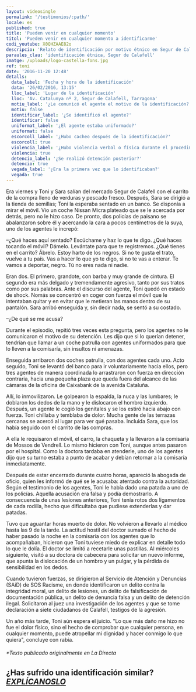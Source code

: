 ```yaml
---
layout: videosingle
permalink: '/testimonios/:path/'
locale: es
published: true
title: 'Pueden venir en cualquier momento'
titol: 'Pueden venir en cualquier momento a identificarme'
codi_youtube: X0QHZAAE82o
descripcio: 'Relato de identificación por motivo étnico en Segur de Calafell'
paraules_clau: 'identificación étnica, Segur de Calafell'
imatge: /uploads/logo-castella-fons.jpg
ref: toni
date: '2016-11-20 12:48'
detalls:
  data_label: 'Fecha y hora de la identificación'
  data: '26/02/2016, 13:15'
  lloc_label: 'Lugar de la identificación'
  lloc: 'Av. Catalunya nº 2, Segur de Calafell, Tarragona'
  motiu_label: '¿Le comunicó el agente el motivo de la identificación?'
  motiu: false
  identificar_label: '¿Se identificó el agente?'
  identificar: false
  uniformat_label: '¿El agente estaba uniformado?'
  uniformat: false
  escorcoll_label: '¿Hubo cacheo después de la identificación?'
  escorcoll: true
  violencia_label: '¿Hubo violencia verbal o física durante el procedimiento de identificación y registro?'
  violencia: true
  detencio_label: '¿Se realizó detención posterior?'
  detencio: true
  vegada_label: '¿Era la primera vez que lo identificaban?'
  vegada: true
---
```

Era viernes y Toni y Sara salían del mercado Segur de Calafell con el carrito de la compra lleno de verduras y pescado fresco. Después, Sara se dirigió a la tienda de semillas; Toni la esperaba sentado en un banco. Se disponía a mirar el móvil. Vio un coche Nissan Micra plateado que se le acercada por detrás, pero no le hizo caso. De pronto, dos policías de paisano se abalanzaron sobre él y acercando la cara a pocos centímetros de la suya, uno de los agentes le increpó:

–¿Qué haces aquí sentado? Escúchame y haz lo que te digo. ¿Qué haces tocando el móvil? Dámelo. Levántate para que te registremos. ¿Qué tienes en el carrito? Ábrelo. Estoy harto de los negros. Si no te gusta el trato, vuelve a tu país. Vas a hacer lo que yo te digo, si no te vas a enterar. Te vamos a deportar, negro. Tú no eres nada ni nadie.

Eran dos. El primero, grandote, con barba y muy grande de cintura. El segundo era más delgado y tremendamente agresivo, tanto por sus tratos como por sus palabras. Ante el discurso del agente, Toni quedó en estado de shock. Nomás se concentró en coger con fuerza el móvil que le intentaban quitar y en evitar que le metieran las manos dentro de su pantalón. Sara arribó enseguida y, sin decir nada, se sentó a su costado.

–¿De qué se me acusa?

Durante el episodio, repitió tres veces esta pregunta, pero los agentes no le comunicaron el motivo de su detención. Les dijo que si lo querían detener, tendrían que llamar a un coche patrulla con agentes uniformados para que lo lleven a la comisaría, sin insultos ni amenazas.

Enseguida arribaron dos coches patrulla, con dos agentes cada uno. Acto seguido, Toni se levantó del banco para ir voluntariamente hacia ellos, pero tres agentes de manera coordinada lo arrastraron con fuerza en dirección contraria, hacia una pequeña plaza que queda fuera del alcance de las cámaras de la oficina de Caixabank de la avenida Cataluña.

Allí, lo inmovilizaron. Le golpearon la espalda, la nuca y las lumbares; le doblaron los dedos de la mano y le dislocaron el hombro izquierdo. Después, un agente le cogió los genitales y se los estiró hacia abajo con fuerza. Toni chillaba y temblaba de dolor. Mucha gente de las terrazas cercanas se acercó al lugar para ver qué pasaba. Incluida Sara, que los había seguido con el carrito de las compras.

A ella le requisaron el móvil, el carro, la chaqueta y la llevaron a la comisaría de Mossos de Vendrell. Lo mismo hicieron con Toni, aunque antes pasaron por el hospital. Como la doctora tardaba en atenderle, uno de los agentes dijo que su turno estaba a punto de acabar y debían retornar a la comisaría inmediatamente.

Después de estar encerrado durante cuatro horas, apareció la abogada de oficio, quien les informó de qué se le acusaba: atentado contra la autoridad. Según el testimonio de los agentes, Toni le había dado una patada a uno de los policías. Aquella acusación era falsa y podía demostrarlo. A consecuencia de unas lesiones anteriores, Toni tenía rotos dos ligamentos de cada rodilla, hecho que dificultaba que pudiese extenderlas y dar patadas.

Tuvo que aguantar horas muerto de dolor. No volvieron a llevarlo al médico hasta las 9 de la tarde. La actitud hostil del doctor sumado el hecho de haber pasado la noche en la comisaría con los agentes que lo acompañaban, hicieron que Toni tuviese miedo de explicar en detalle todo lo que le dolía. El doctor se limitó a recetarle unas pastillas. Al miércoles siguiente, visitó a su doctora de cabecera para solicitar un nuevo informe, que apunta la dislocación de un hombro y un pulgar, y la pérdida de sensibilidad en los dedos.

Cuando tuvieron fuerzas, se dirigieron al Servicio de Atención y Denuncias (SAiD) de SOS Racisme, en donde identificaron un delito contra la integridad moral, un delito de lesiones, un delito de falsificación de documentación pública, un delito de denuncia falsa y un delito de detención ilegal. Solicitaron al juez una investigación de los agentes y que se tome declaración a siete ciudadanos de Calafell, testigos de la agresión.

Un año más tarde, Toni aún espera el juicio. "Lo que más daño me hizo no fue el dolor físico, sino el hecho de comprobar que cualquier persona, en cualquier momento, puede atropellar mi dignidad y hacer conmigo lo que quiera", concluye con rabia.

###### \*Texto publicado originalmente en La Directa

## ¿Has sufrido una identificación similar? [**_EXPLÍCANOSLO_**](https://www.paraddepararme.org/inicio/#report-incident)